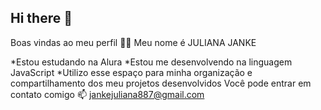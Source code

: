 ## Hi there 👋
Boas vindas ao meu perfil 💙💙
Meu nome é JULIANA JANKE

*Estou estudando na Alura
*Estou me desenvolvendo na linguagem JavaScript
*Utilizo esse espaço para minha organização e compartilhamento dos meu projetos desenvolvidos
Você pode entrar em contato comigo 📫
jankejuliana887@gmail.com
